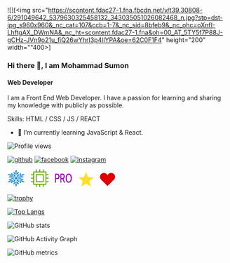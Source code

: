 ![][<img src="https://scontent.fdac27-1.fna.fbcdn.net/v/t39.30808-6/291049642_5379630325458132_343035051026082468_n.jpg?stp=dst-jpg_s960x960&_nc_cat=107&ccb=1-7&_nc_sid=8bfeb9&_nc_ohc=oXnfI-LhftgAX_DWmNA&_nc_ht=scontent.fdac27-1.fna&oh=00_AT_5TY5f7P88J-gCHz-JVn9o21u_fiQ26wYhrI3p4lIYPA&oe=62C0F1F4" height="200" width=""400>]

### Hi there 👋, I am Mohammad Sumon
#### Web Developer


I am a Front End Web Developer. I have a passion for learning and sharing my knowledge with publicly as possible. 

Skills:  HTML / CSS / JS / REACT

- 🌱 I’m currently learning JavaScript & React. 

![Profile views](https://gpvc.arturio.dev/mohammad-sumon) 

[<img src='https://cdn.jsdelivr.net/npm/simple-icons@3.0.1/icons/github.svg' alt='github' height='40'>](https://github.com/mohammad-sumon)  [<img src='https://cdn.jsdelivr.net/npm/simple-icons@3.0.1/icons/facebook.svg' alt='facebook' height='40'>](https://www.facebook.com/sumon0204)  [<img src='https://cdn.jsdelivr.net/npm/simple-icons@3.0.1/icons/instagram.svg' alt='instagram' height='40'>](https://www.instagram.com/sumon0204/)  

<a href='https://archiveprogram.github.com/'><img src='https://raw.githubusercontent.com/acervenky/animated-github-badges/master/assets/acbadge.gif' width='40' height='40'></a> <a href='https://docs.github.com/en/developers'><img src='https://raw.githubusercontent.com/acervenky/animated-github-badges/master/assets/devbadge.gif' width='40' height='40'></a> <a href='https://github.com/pricing'><img src='https://raw.githubusercontent.com/acervenky/animated-github-badges/master/assets/pro.gif' width='40' height='40'></a> <a href='https://stars.github.com/'><img src='https://raw.githubusercontent.com/acervenky/animated-github-badges/master/assets/starbadge.gif' width='35' height='35'></a> <a href='https://docs.github.com/en/github/supporting-the-open-source-community-with-github-sponsors'><img src='https://raw.githubusercontent.com/acervenky/animated-github-badges/master/assets/sponsorbadge.gif' width='35' height='35'></a> 

[![trophy](https://github-profile-trophy.vercel.app/?username=mohammad-sumon)](https://github.com/ryo-ma/github-profile-trophy)

[![Top Langs](https://github-readme-stats.vercel.app/api/top-langs/?username=mohammad-sumon)](https://github.com/anuraghazra/github-readme-stats)

![GitHub stats](https://github-readme-stats.vercel.app/api?username=mohammad-sumon&show_icons=true)  

![GitHub Activity Graph](https://activity-graph.herokuapp.com/graph?username=mohammad-sumon)  

![GitHub metrics](https://metrics.lecoq.io/mohammad-sumon)  


